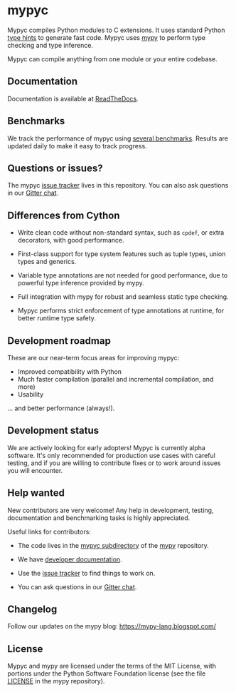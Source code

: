# mypyc

Mypyc compiles Python modules to C extensions. It uses standard Python
[type hints](https://mypy.readthedocs.io/en/stable/cheat_sheet_py3.html) to
generate fast code. Mypyc uses [mypy](http://www.mypy-lang.org) to
perform type checking and type inference.

Mypyc can compile anything from one module or your entire codebase.

## Documentation

Documentation is available at
[ReadTheDocs](https://mypyc.readthedocs.io/en/latest/index.html).

## Benchmarks

We track the performance of mypyc using
[several benchmarks](https://github.com/mypyc/mypyc-benchmarks). Results are
updated daily to make it easy to track progress.

## Questions or issues?

The mypyc [issue tracker](https://github.com/mypyc/mypyc/issues) lives in this
repository. You can also ask questions in our
[Gitter chat](https://gitter.im/mypyc-dev/community).

## Differences from Cython

* Write clean code without non-standard syntax, such as ``cpdef``, or
  extra decorators, with good performance.

* First-class support for type system features such as tuple types,
  union types and generics.

* Variable type annotations are not needed for good performance, due to
  powerful type inference provided by mypy.

* Full integration with mypy for robust and seamless static type
  checking.

* Mypyc performs strict enforcement of type annotations at runtime,
  for better runtime type safety.

## Development roadmap

These are our near-term focus areas for improving mypyc:

* Improved compatibility with Python
* Much faster compilation (parallel and incremental compilation, and more)
* Usability

... and better performance (always!).

## Development status

We are actively looking for early adopters! Mypyc is currently alpha
software. It's only recommended for production use cases with careful
testing, and if you are willing to contribute fixes or to work around
issues you will encounter.

## Help wanted

New contributors are very welcome! Any help in development, testing,
documentation and benchmarking tasks is highly appreciated.

Useful links for contributors:

* The code lives in the
  [mypyc subdirectory](https://github.com/python/mypy/tree/master/mypyc) of the
  [mypy](https://github.com/python/mypy) repository.

* We have
  [developer documentation](https://github.com/python/mypy/blob/master/mypyc/doc/dev-intro.md).

* Use the [issue tracker](https://github.com/mypyc/mypyc/issues) to find things
  to work on.

* You can ask questions in our [Gitter chat](https://gitter.im/mypyc-dev/community).

## Changelog

Follow our updates on the mypy blog: https://mypy-lang.blogspot.com/

## License

Mypyc and mypy are licensed under the terms of the MIT License, with portions under
the Python Software Foundation license (see
the file [LICENSE](https://github.com/python/mypy/blob/master/LICENSE)
in the mypy repository).
